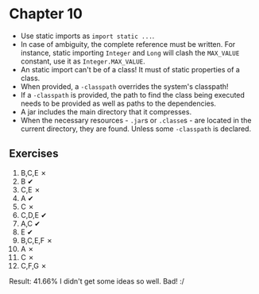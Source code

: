 Chapter 10
==========

* Use static imports as `import static ...`.
* In case of ambiguity, the complete reference must be written. For instance, static importing `Integer` and `Long` will clash the `MAX_VALUE` constant, use it as `Integer.MAX_VALUE`.
* An static import can't be of a class! It must of static properties of a class.
* When provided, a `-classpath` overrides the system's classpath!
* If a `-classpath` is provided, the path to find the class being executed needs to be provided as well as paths to the dependencies.
* A jar includes the main directory that it compresses.
* When the necessary resources - `.jar`s or `.classe`s - are located in the current directory, they are found. Unless some `-classpath` is declared.

Exercises
---------

1.  B,C,E   ✗
2.  B       ✔
3.  C,E     ✗
4.  A       ✔
5.  C       ✗
6.  C,D,E   ✔
7.  A,C     ✔
8.  E       ✔
9.  B,C,E,F ✗
10. A       ✗
11. C       ✗
12. C,F,G   ✗

Result: 41.66% I didn't get some ideas so well. Bad! :/
